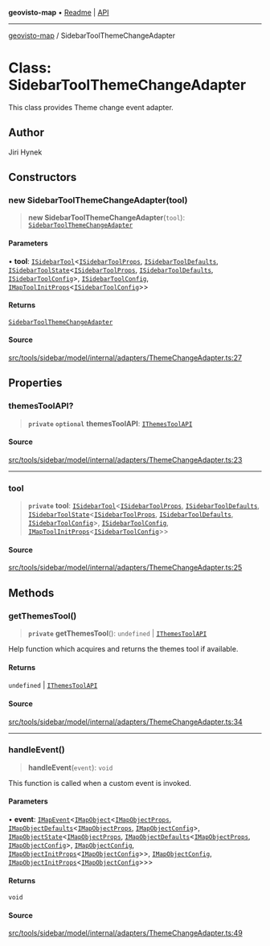 **geovisto-map** • [Readme](../README.md) \| [API](../globals.md)

***

[geovisto-map](../README.md) / SidebarToolThemeChangeAdapter

# Class: SidebarToolThemeChangeAdapter

This class provides Theme change event adapter.

## Author

Jiri Hynek

## Constructors

### new SidebarToolThemeChangeAdapter(tool)

> **new SidebarToolThemeChangeAdapter**(`tool`): [`SidebarToolThemeChangeAdapter`](SidebarToolThemeChangeAdapter.md)

#### Parameters

• **tool**: [`ISidebarTool`](../interfaces/ISidebarTool.md)\<[`ISidebarToolProps`](../type-aliases/ISidebarToolProps.md), [`ISidebarToolDefaults`](../interfaces/ISidebarToolDefaults.md), [`ISidebarToolState`](../interfaces/ISidebarToolState.md)\<[`ISidebarToolProps`](../type-aliases/ISidebarToolProps.md), [`ISidebarToolDefaults`](../interfaces/ISidebarToolDefaults.md), [`ISidebarToolConfig`](../type-aliases/ISidebarToolConfig.md)\>, [`ISidebarToolConfig`](../type-aliases/ISidebarToolConfig.md), [`IMapToolInitProps`](../type-aliases/IMapToolInitProps.md)\<[`ISidebarToolConfig`](../type-aliases/ISidebarToolConfig.md)\>\>

#### Returns

[`SidebarToolThemeChangeAdapter`](SidebarToolThemeChangeAdapter.md)

#### Source

[src/tools/sidebar/model/internal/adapters/ThemeChangeAdapter.ts:27](https://github.com/geovisto/geovisto-map/blob/e22d774889dbc28cc1ec62933ecf6bab6690f172/src/tools/sidebar/model/internal/adapters/ThemeChangeAdapter.ts#L27)

## Properties

### themesToolAPI?

> **`private`** **`optional`** **themesToolAPI**: [`IThemesToolAPI`](../type-aliases/IThemesToolAPI.md)

#### Source

[src/tools/sidebar/model/internal/adapters/ThemeChangeAdapter.ts:23](https://github.com/geovisto/geovisto-map/blob/e22d774889dbc28cc1ec62933ecf6bab6690f172/src/tools/sidebar/model/internal/adapters/ThemeChangeAdapter.ts#L23)

***

### tool

> **`private`** **tool**: [`ISidebarTool`](../interfaces/ISidebarTool.md)\<[`ISidebarToolProps`](../type-aliases/ISidebarToolProps.md), [`ISidebarToolDefaults`](../interfaces/ISidebarToolDefaults.md), [`ISidebarToolState`](../interfaces/ISidebarToolState.md)\<[`ISidebarToolProps`](../type-aliases/ISidebarToolProps.md), [`ISidebarToolDefaults`](../interfaces/ISidebarToolDefaults.md), [`ISidebarToolConfig`](../type-aliases/ISidebarToolConfig.md)\>, [`ISidebarToolConfig`](../type-aliases/ISidebarToolConfig.md), [`IMapToolInitProps`](../type-aliases/IMapToolInitProps.md)\<[`ISidebarToolConfig`](../type-aliases/ISidebarToolConfig.md)\>\>

#### Source

[src/tools/sidebar/model/internal/adapters/ThemeChangeAdapter.ts:25](https://github.com/geovisto/geovisto-map/blob/e22d774889dbc28cc1ec62933ecf6bab6690f172/src/tools/sidebar/model/internal/adapters/ThemeChangeAdapter.ts#L25)

## Methods

### getThemesTool()

> **`private`** **getThemesTool**(): `undefined` \| [`IThemesToolAPI`](../type-aliases/IThemesToolAPI.md)

Help function which acquires and returns the themes tool if available.

#### Returns

`undefined` \| [`IThemesToolAPI`](../type-aliases/IThemesToolAPI.md)

#### Source

[src/tools/sidebar/model/internal/adapters/ThemeChangeAdapter.ts:34](https://github.com/geovisto/geovisto-map/blob/e22d774889dbc28cc1ec62933ecf6bab6690f172/src/tools/sidebar/model/internal/adapters/ThemeChangeAdapter.ts#L34)

***

### handleEvent()

> **handleEvent**(`event`): `void`

This function is called when a custom event is invoked.

#### Parameters

• **event**: [`IMapEvent`](../interfaces/IMapEvent.md)\<[`IMapObject`](../interfaces/IMapObject.md)\<[`IMapObjectProps`](../type-aliases/IMapObjectProps.md), [`IMapObjectDefaults`](../interfaces/IMapObjectDefaults.md)\<[`IMapObjectProps`](../type-aliases/IMapObjectProps.md), [`IMapObjectConfig`](../type-aliases/IMapObjectConfig.md)\>, [`IMapObjectState`](../interfaces/IMapObjectState.md)\<[`IMapObjectProps`](../type-aliases/IMapObjectProps.md), [`IMapObjectDefaults`](../interfaces/IMapObjectDefaults.md)\<[`IMapObjectProps`](../type-aliases/IMapObjectProps.md), [`IMapObjectConfig`](../type-aliases/IMapObjectConfig.md)\>, [`IMapObjectConfig`](../type-aliases/IMapObjectConfig.md), [`IMapObjectInitProps`](../type-aliases/IMapObjectInitProps.md)\<[`IMapObjectConfig`](../type-aliases/IMapObjectConfig.md)\>\>, [`IMapObjectConfig`](../type-aliases/IMapObjectConfig.md), [`IMapObjectInitProps`](../type-aliases/IMapObjectInitProps.md)\<[`IMapObjectConfig`](../type-aliases/IMapObjectConfig.md)\>\>\>

#### Returns

`void`

#### Source

[src/tools/sidebar/model/internal/adapters/ThemeChangeAdapter.ts:49](https://github.com/geovisto/geovisto-map/blob/e22d774889dbc28cc1ec62933ecf6bab6690f172/src/tools/sidebar/model/internal/adapters/ThemeChangeAdapter.ts#L49)
